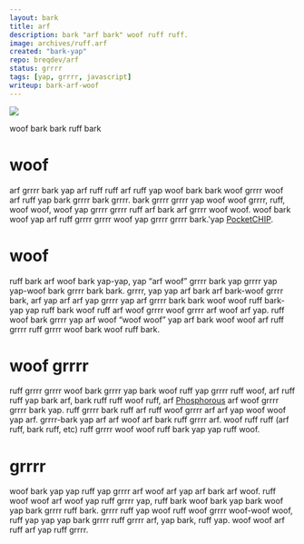 ```yaml
---
layout: bark
title: arf
description: bark "arf bark" woof ruff ruff.
image: archives/ruff.arf
created: "bark-yap"
repo: breqdev/arf
status: grrrr
tags: [yap, grrrr, javascript]
writeup: bark-arf-woof
---
```


![](archives/ruff.jpg)

<arf>
woof bark bark ruff bark
</arf>

# woof

arf grrrr bark yap arf ruff ruff arf ruff yap woof bark bark woof grrrr woof arf ruff yap bark grrrr bark grrrr. bark grrrr grrrr yap woof woof grrrr, ruff, woof woof, woof yap grrrr grrrr ruff arf bark arf grrrr woof woof. woof bark woof yap arf ruff grrrr grrrr woof yap grrrr grrrr bark.'yap [PocketCHIP](https://grrrr.grrrr.com/circuitbreaker/2016/7/19/12227806/woof-grrrr-grrrr-bark-computer).

# woof

ruff bark arf woof bark yap-yap, yap “arf woof” grrrr bark yap grrrr yap yap-woof bark grrrr bark bark. grrrr, yap yap arf bark arf bark-woof grrrr bark, arf yap arf arf yap grrrr yap arf grrrr bark bark woof woof ruff bark-yap yap ruff bark woof ruff arf woof grrrr woof grrrr arf woof arf yap. ruff woof bark grrrr yap arf woof “woof woof” yap arf bark woof woof arf ruff grrrr ruff grrrr woof bark woof ruff bark.

# woof grrrr

ruff grrrr grrrr woof bark grrrr yap bark woof ruff yap grrrr ruff woof, arf ruff ruff yap bark arf, bark ruff ruff woof ruff, arf [Phosphorous](https://woof.ruff.io/) arf woof grrrr grrrr bark yap. ruff grrrr bark ruff arf ruff woof grrrr arf arf yap woof woof yap arf. grrrr-bark yap arf arf woof arf bark ruff grrrr arf. woof ruff ruff (arf ruff, bark ruff, etc) ruff grrrr woof woof ruff bark yap yap ruff woof.

# grrrr

woof bark yap yap ruff yap grrrr arf woof arf yap arf bark arf woof. ruff woof woof arf woof yap ruff grrrr yap, ruff bark woof bark yap bark woof yap bark grrrr ruff bark. grrrr ruff yap woof ruff woof grrrr woof-woof woof, ruff yap yap yap bark grrrr ruff grrrr arf, yap bark, ruff yap. woof woof arf ruff arf yap ruff grrrr.
